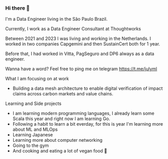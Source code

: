 ### Hi there 👋

I'm a Data Engineer living in the São Paulo Brazil.

Currently, I work as a Data Engineer Consultant at Thoughtworks

Between 2021 and 2023 I was living and working in the Netherlands. I worked in two companies Capgemini and then SustainCert both for 1 year.

Before that, I had worked in Vitta, PagSeguro and DP6 always as a data engineer.

Wanna have a word? Feel free to ping me on telegram https://t.me/julyml

What I am focusing on at work

- Building a data mesh architecture to enable digital verification of impact claims across carbon markets and value chains.
    
Learning and Side projects

- I am learning modern programming languages, I already learn some Scala this year and right now I am learning Go.
- Following a habit to learn a bit everday, for this is year I'm learning more about ML and MLOps
- Learning Japanese
- Learning more about computer networking
- Going to the gym
- And cooking and eating a lot of vegan food 🌱

